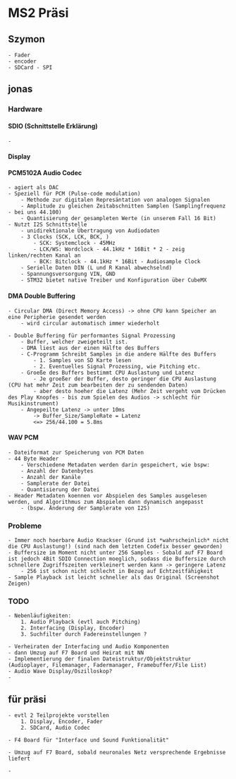 # MS2 Präsi

## Szymon
	- Fader
	- encoder
	- SDCard - SPI


## jonas

### Hardware
#### SDIO (Schnittstelle Erklärung)
    - 

#### Display

#### PCM5102A Audio Codec 
    - agiert als DAC
    - Speziell für PCM (Pulse-code modulation)
        - Methode zur digitalen Represäntation von analogen Signalen
        - Amplitude zu gleichen Zeitabschnitten Samplen (Samplingfrequenz - bei uns 44.100)
        - Quantisierung der gesampleten Werte (in unserem Fall 16 Bit)
    - Nutzt I2S Schnittstelle
        - unidirektionale Übertragung von Audiodaten
        - 3 Clocks (SCK, LCK, BCK, ) 
            - SCK: Systemclock - 45MHz
            - LCK/WS: Wordclock - 44.1kHz * 16Bit * 2 - zeig linken/rechten Kanal an
            - BCK: Bitclock - 44.1kHz * 16Bit - Audiosample Clock
        - Serielle Daten DIN (L und R Kanal abwechselnd)
        - Spannungsversorgung VIN, GND
        - STM32 bietet native Treiber und Konfiguration über CubeMX

#### DMA Double Buffering
    - Circular DMA (Direct Memory Access) -> ohne CPU kann Speicher an eine Peripherie gesendet werden
        - wird circular automatisch immer wiederholt

    - Double Buffering für performantes Signal Prozessing
        - Buffer, welcher zweigeteilt ist.
        - DMA liest aus der einen Hälfte des Buffers
        - C-Programm Schreibt Samples in die andere Hälfte des Buffers
            - 1. Samples von SD Karte lesen
            - 2. Eventuelles Signal Prozessing, wie Pitching etc.
        - Groeße des Buffers bestimmt CPU Auslastung und Latenz
            - Je groeßer der Buffer, desto geringer die CPU Auslastung (CPU hat mehr Zeit zum bearbeiten der zu sendenden Daten)
            - aber desto hoeher die Latenz (Mehr Zeit vergeht vom Drücken des Play Knopfes - bis zum Spielen des Audios -> schlecht für Musikinstrument)
        - Angepeilte Latenz -> unter 10ms
            -> Buffer_Size/SampleRate = Latenz
            <=> 256/44.100 = 5.8ms

#### WAV PCM
    - Dateiformat zur Speicherung von PCM Daten
    - 44 Byte Header
        - Verschiedene Metadaten werden darin gespeichert, wie bspw:
        - Anzahl der Datenbytes
        - Anzahl der Kanäle
        - Samplerate der Datei
        - Quantisierung der Datei
    - Header Metadaten koennen vor Abspielen des Samples ausgelesen werden, und Algorithmus zum Abspielen dann dynamisch angepasst
        - (bspw. Änderung der Samplerate von I2S)

### Probleme
    - Immer noch hoerbare Audio Knackser (Grund ist *wahrscheinlich* nicht die CPU Auslastung!) (sind nach dem letzten Codefix besser geworden)
    - Buffersize im Moment nicht unter 256 Samples - Sobald auf F7 Board ist jedoch 4Bit SDIO Connection moeglich, sodass die Buffersize durch schnellere Zugriffszeiten verkleinert werden kann -> geringere Latenz
        - 256 ist schon nicht schlecht in Bezug auf Echtzeitfähigkeit
    - Sample Playback ist leicht schneller als das Original (Screenshot Zeigen)
    
### TODO
    - Nebenläufigkeiten: 
        1. Audio Playback (evtl auch Pitching)
        2. Interfacing (Display, Encoder)
        3. Suchfilter durch Fadereinstellungen ?

    - Verheiraten der Interfacing und Audio Komponenten
    - dann Umzug auf F7 Board und Heirat mit NN
    - Implementierung der finalen Dateistruktur/Objektstruktur (Audioplayer, Filemanager, Fadermanager, Framebuffer/File List)
    - Audio Wave Display/Oszilloskop?
    - 

## für präsi
	- evtl 2 Teilprojekte vorstellen 
		1. Display, Encoder, Fader
		2. SDCard, Audio Codec

    - F4 Board für "Interface und Sound Funktionalität"

    - Umzug auf F7 Board, sobald neuronales Netz versprechende Ergebnisse liefert

    - 